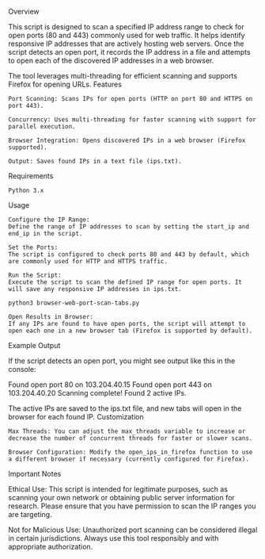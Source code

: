 Overview

This script is designed to scan a specified IP address range to check for open ports (80 and 443) commonly used for web traffic. It helps identify responsive IP addresses that are actively hosting web servers. Once the script detects an open port, it records the IP address in a file and attempts to open each of the discovered IP addresses in a web browser.

The tool leverages multi-threading for efficient scanning and supports Firefox for opening URLs.
Features

    Port Scanning: Scans IPs for open ports (HTTP on port 80 and HTTPS on port 443).

    Concurrency: Uses multi-threading for faster scanning with support for parallel execution.

    Browser Integration: Opens discovered IPs in a web browser (Firefox supported).

    Output: Saves found IPs in a text file (ips.txt).

Requirements

    Python 3.x

Usage

    Configure the IP Range:
    Define the range of IP addresses to scan by setting the start_ip and end_ip in the script.

    Set the Ports:
    The script is configured to check ports 80 and 443 by default, which are commonly used for HTTP and HTTPS traffic.

    Run the Script:
    Execute the script to scan the defined IP range for open ports. It will save any responsive IP addresses in ips.txt.

    python3 browser-web-port-scan-tabs.py

    Open Results in Browser:
    If any IPs are found to have open ports, the script will attempt to open each one in a new browser tab (Firefox is supported by default).

Example Output

If the script detects an open port, you might see output like this in the console:

Found open port 80 on 103.204.40.15
Found open port 443 on 103.204.40.20
Scanning complete! Found 2 active IPs.

The active IPs are saved to the ips.txt file, and new tabs will open in the browser for each found IP.
Customization

    Max Threads: You can adjust the max_threads variable to increase or decrease the number of concurrent threads for faster or slower scans.

    Browser Configuration: Modify the open_ips_in_firefox function to use a different browser if necessary (currently configured for Firefox).

Important Notes

Ethical Use: This script is intended for legitimate purposes, such as scanning your own network or obtaining public server information for research. Please ensure that you have permission to scan the IP ranges you are targeting.

Not for Malicious Use: Unauthorized port scanning can be considered illegal in certain jurisdictions. Always use this tool responsibly and with appropriate authorization.
